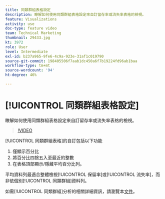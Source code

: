 ```yaml
---
title: 同類群組表格設定
description: 瞭解如何使用同類群組表格設定來自訂留存率或流失率表格的檢視。
feature: Visualizations
activity: use
doc-type: feature video
team: Technical Marketing
thumbnail: 29433.jpg
kt: 3972
role: User
level: Intermediate
exl-id: b237a965-9fe6-4c9a-923e-31af1c019790
source-git-commit: 198405506f7aab1dc450a6f7b19224fd96ab1baa
workflow-type: tm+mt
source-wordcount: '94'
ht-degree: 46%

---
```


# [!UICONTROL 同類群組表格設定]

瞭解如何使用同類群組表格設定來自訂留存率或流失率表格的檢視。

>[!VIDEO](https://video.tv.adobe.com/v/29433/?quality=12&learn=on)

[!UICONTROL 同類群組表格]的自訂包括以下功能

1. 僅顯示百分比
1. 將百分比四捨五入至最近的整數
1. 在表格頂部顯示/隱藏平均百分比列。

平均資料列最適合整體檢視[!UICONTROL 保留率]或[!UICONTROL 流失率]，而非依個別[!UICONTROL 同類群組]資料列。

如需[!UICONTROL 同類群組]分析的相關詳細資訊，請瀏覽本[文件](https://experienceleague.adobe.com/docs/analytics/analyze/analysis-workspace/visualizations/cohort-table/t-cohort.html?lang=zh-Hant)。
